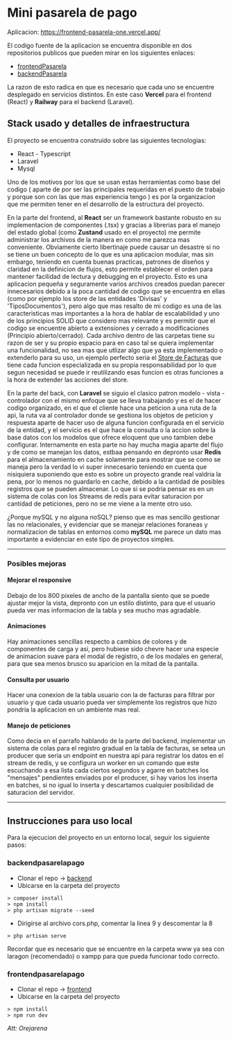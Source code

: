 # Mini pasarela de pago

Aplicacion: https://frontend-pasarela-one.vercel.app/

El codigo fuente de la aplicacion se encuentra disponible en dos repositorios publicos que pueden mirar en los siguientes enlaces:

- [frontendPasarela](https://github.com/jmoc3/frontendPasarela)
- [backendPasarela](https://github.com/jmoc3/backendPasarela)

La razon de esto radica en que es necesario que cada uno se encuentre desplegado en servicios distintos. En este caso **Vercel** para el frontend (React) y **Railway** para el backend (Laravel).

## Stack usado y detalles de infraestructura
El proyecto se encuentra construido sobre las siguientes tecnologias:
- React - Typescript
- Laravel
- Mysql

Uno de los motivos por los que se usan estas herramientas como base del codigo ( aparte de por ser las principales requeridas en el puesto de trabajo y porque son con las que mas experiencia tengo ) es por la organizacion que me permiten tener en el desarrollo de la estructura del proyecto. 

En la parte del frontend, al **React** ser un framework bastante robusto en su implementacion de componentes (.tsx) y gracias a librerias para el manejo del estado global (como **Zustand** usado en el proyecto) me permite administrar los archivos de la manera en como me parezca mas conveniente. Obviamente cierto libertinaje puede causar un desastre si no se tiene un buen concepto de lo que es una aplicacion modular, mas sin embargo, teniendo en cuenta buenas practicas, patrones de diseños y claridad en la definicion de flujos, esto permite establecer el orden para mantener facilidad de lectura y debugging en el proyecto. Esto es una aplicacion pequeña y seguramente varios archivos creados puedan parecer innecesarios debido a la poca cantidad de codigo que se encuentra en ellas (como por ejemplo los store de las entidades 'Divisas' y 'TiposDocumentos'), pero algo que mas resalto de mi codigo es una de las caracteristicas mas importantes a la hora de hablar de escalabilidad y uno de los principios SOLID que considero mas relevante y es permitir que el codigo se encuentre abierto a extensiones y cerrado a modificaciones (Principio abierto/cerrado). Cada archivo dentro de las carpetas tiene su razon de ser y su propio espacio para en caso tal se quiera implementar una funcionalidad, no sea mas que utlizar algo que ya esta implementado o extenderlo para su uso, un ejemplo perfecto seria el [Store de Facturas](https://github.com/jmoc3/frontendPasarela/blob/main/src/stores/models/Facturas.ts) que tiene cada funcion especializada en su propia responsabilidad por lo que segun necesidad se puede ir reutilizando esas funcion es otras funciones a la hora de extender las acciones del store.

En la parte del back, con **Laravel** se siguio el clasico patron modelo - vista - controlador con el mismo enfoque que se lleva trabajando y es el de hacer codigo organizado, en el que el cliente hace una peticion a una ruta de la api, la ruta va al controlador donde se gestiona los objetos de peticion y respuesta aparte de hacer uso de alguna funcion configurada en el servicio de la entidad, y el servicio es el que hace la consulta o la accion sobre la base datos con los modelos que ofrece eloquent que uno tambien debe configurar. Internamente en esta parte no hay mucha magia aparte del flujo y de como se manejan los datos, estbaa pensando en depronto usar **Redis** para el almacenamiento en cache solamente para mostrar que se como se maneja pero la verdad lo vi super innecesario teniendo en cuenta que nisiquiera suponiendo que esto es sobre un proyecto grande real valdria la pena, por lo menos no guardarlo en cache, debido a la cantidad de posibles registros que se pueden almacenar. Lo que si se podria pensar es en un sistema de colas con los Streams de redis para evitar saturacion por cantidad de peticiones, pero no se me viene a la mente otro uso. 

¿Porque mySQL y no alguna noSQL? pienso que es mas sencillo gestionar las no relacionales, y evidenciar que se manejar relaciones foraneas y normalizacion de tablas en entornos como **mySQL** me parece un dato mas importante a evidenciar en este tipo de proyectos simples.

----

### Posibles mejoras

#### Mejorar el responsive
Debajo de los 800 pixeles de ancho de la pantalla siento que se puede ajustar mejor la vista, depronto con un estilo distinto, para que el usuario pueda ver mas informacion de la tabla y sea mucho mas agradable.

#### Animaciones
Hay animaciones sencillas respecto a cambios de colores y de componentes de carga y asi, pero hubiese sido chevre hacer una especie de animacion suave para el modal de registro, o de los modales en general, para que sea menos brusco su aparicion en la mitad de la pantalla.

#### Consulta por usuario
Hacer una conexion de la tabla usuario con la de facturas para filtrar por usuario y que cada usuario pueda ver simplemente los registros que hizo pondria la aplicacion en un ambiente mas real.

#### Manejo de peticiones
Como decia en el parrafo hablando de la parte del backend, implementar un sistema de colas para el registro gradual en la tabla de facturas, se setea un producer que seria un endpoint en nuestra api para registrar los datos en el stream de redis, y se configura un worker en un comando que este escuchando a esa lista cada ciertos segundos y agarre en batches los "mensajes" pendientes enviados por el producer, si hay varios los inserta en batches, si no igual lo inserta y descartamos cualquier posibilidad de saturacion del servidor.

---


## Instrucciones para uso local

Para la ejecucion del proyecto en un entorno local, seguir los siguiente pasos:

### backendpasarelapago
* Clonar el repo -> [backend](https://github.com/jmoc3/backendPasarela)
* Ubicarse en la carpeta del proyecto
```
> composer install
> npm install
> php artisan migrate --seed
```
* Dirigirse al archivo cors.php, comentar la linea 9 y descomentar la 8
```
> php artisan serve
```
Recordar que es necesario que se encuentre en la carpeta www ya sea con laragon (recomendado) o xampp para que pueda funcionar todo correcto.

### frontendpasarelapago
* Clonar el repo -> [frontend](https://github.com/jmoc3/frontendPasarela)
* Ubicarse en la carpeta del proyecto
```
> npm install
> npm run dev
```

_Att: Orejarena_
